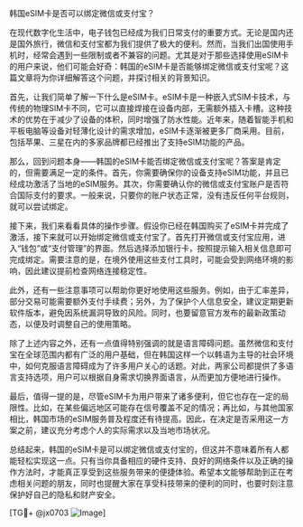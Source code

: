 韩国eSIM卡是否可以绑定微信或支付宝？

在现代数字化生活中，电子钱包已经成为我们日常支付的重要方式。无论是国内还是国外旅行，微信和支付宝都为我们提供了极大的便利。然而，当我们出国使用手机时，经常会遇到一些限制或者不兼容的问题。尤其是对于那些选择使用eSIM卡的用户来说，他们可能会好奇：韩国的eSIM卡是否能够绑定微信或支付宝呢？这篇文章将为你详细解答这个问题，并探讨相关的背景知识。

首先，让我们简单了解一下什么是eSIM卡。eSIM卡是一种嵌入式SIM卡技术，与传统的物理SIM卡不同，它可以直接焊接在设备内部，无需额外插入卡槽。这种技术的优势在于减少了设备的体积，同时增强了防水性能。近年来，随着智能手机和平板电脑等设备对轻薄化设计的需求增加，eSIM卡逐渐被更多厂商采用。目前，包括苹果、三星在内的多家品牌都已经推出了支持eSIM功能的产品。

那么，回到问题本身——韩国的eSIM卡能否绑定微信或支付宝呢？答案是肯定的，但需要满足一定的条件。首先，你需要确保你的设备支持eSIM功能，并且已经成功激活了当地的eSIM服务。其次，你需要确认你的微信或支付宝账户是否符合国际支付的要求。一般来说，只要你的账户状态正常，没有违反任何平台规则，就可以尝试绑定。

接下来，我们来看看具体的操作步骤。假设你已经在韩国购买了eSIM卡并完成了激活，接下来就可以开始绑定微信或支付宝了。首先打开微信或支付宝应用，进入“钱包”或“支付管理”的界面。然后选择添加银行卡，按照提示输入相关信息即可完成绑定。需要注意的是，在境外使用这些支付工具时，可能会受到网络环境的影响，因此建议提前检查网络连接稳定性。

此外，还有一些注意事项可以帮助你更好地使用这些服务。例如，由于汇率差异，部分交易可能需要额外支付手续费；另外，为了保护个人信息安全，建议定期更新软件版本，避免因系统漏洞导致的风险。同时，也要留意官方发布的最新政策动态，以便及时调整自己的使用策略。

除了上述内容之外，还有一点值得特别强调的就是语言障碍问题。虽然微信和支付宝在全球范围内都有广泛的用户基础，但在韩国这样一个以韩语为主导的社会环境中，如何克服语言障碍成为了许多用户关心的话题。对此，两家公司都提供了多语言支持选项，用户可以根据自身需求切换界面语言，从而更加方便地进行操作。

最后，值得一提的是，尽管eSIM卡为用户带来了诸多便利，但它也存在一定的局限性。比如，在某些偏远地区可能存在信号覆盖不足的情况；再比如，与其他国家相比，韩国市场的eSIM服务普及程度还有待提高。因此，在决定是否采用这一方案之前，建议充分考虑个人的实际需求以及当地市场状况。

总结起来，韩国的eSIM卡是可以绑定微信或支付宝的，但这并不意味着所有人都能轻松实现这一点。只有当你具备相应的硬件支持、良好的网络条件以及正确的操作方法时，才能真正享受到这些服务带来的便捷体验。希望本文能够帮助到正在考虑相关问题的朋友，同时也提醒大家在享受科技带来的便利的同时，也要时刻注意保护好自己的隐私和财产安全。

[TG💪+ @jx0703 ![Image](https://github.com/user-attachments/assets/dbca1d08-cadb-493c-b0ec-ad6f7a83f270)]
